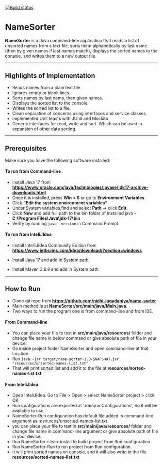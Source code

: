 [![Build status](https://ci.appveyor.com/api/projects/status/github/nidhi-jagudaniya/name-sorter?branch=main&svg=true)](https://ci.appveyor.com/project/nidhi-jagudaniya/name-sorter)


# NameSorter

**NameSorter** is a Java command-line application that reads a list of unsorted names from a text file, sorts them alphabetically by last name (then by given names if last names match), displays the sorted names to the console, and writes them to a new output file.

---
## Highlights of Implementation

- Reads names from a plain text file.
- Ignores empty or blank lines.
- Sorts names by last name, then given names.
- Displays the sorted list to the console.
- Writes the sorted list to a file.
- Clean separation of concerns using interfaces and service classes.
- Implemented Unit teasts with JUnit and Mockito.
- Generic interfaces for read, write and sort. Which can be used in expansion of other data sorting.

---

## Prerequisites

Make sure you have the following software installed:


#### To run from Command-line
- Install Java 17 from **https://www.oracle.com/java/technologies/javase/jdk17-archive-downloads.html** 
- Once it is installed, press **Win + S**  or go to **Environment Variables**.
- Click **"Edit the system environment variables"**.
- Under System variables,find and select **Path** -> click **Edit**.
- Click **New** and add full path to the bin folder of installed java - **C:\Program Files\Java\jdk-17\bin**
- Verify by running `java -version` in Command Prompt.

#### To run from InteliJIdea
- Install IntelliJIdea Community Edition from **https://www.jetbrains.com/idea/download/?section=windows**

- Install Java 17 and add in System path.
- Install Maven 3.9.9 and add in System path.
---
## How to Run
- Clone git repo from **https://github.com/nidhi-jagudaniya/name-sorter**
- Main method is at **NameSorter/src/main/java/Main.java**.
- Two ways to run the program one is from command-line and from IDE.

#### From Command-line
- You can place your file to test in **src/main/java/resources/** folder and change file name in below command or give absolute path of file in your device.
- Go inside project folder NameSorter and open command-line at that location.
- Run `java -jar target/name-sorter-1.0-SNAPSHOT.jar "resources/unsorted-names-list.txt"`
- That will print sorted list and add it to the file at **resources/sorted-names-list.txt**

#### From InteliJIdea

- Open InteliJIdea. Go to File > Open > select NameSorter project > click OK
- Run configurations are exported at '.idea\runConfigurations', So it will be available to use.
- NameSorter-Run configuration has default file added in command-line argument as resources/unsorted-names-list.txt
- you can place your file to test in **src/main/java/resources/** folder and change file name in command-line argument or give absolute path of file in your device. 
- Run NameSorter-clean-install to build project from Run configuration.
- Run NameSorter-Run to run project from Run configuration.
- It will print sorted names on console, and it will also write in the file **resources/sorted-names-list.txt**
